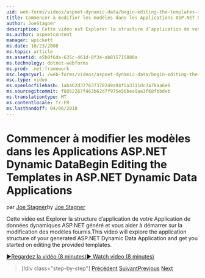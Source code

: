 ```yaml
---
uid: web-forms/videos/aspnet-dynamic-data/begin-editing-the-templates-in-aspnet-dynamic-data-applications
title: Commencer à modifier les modèles dans les Applications ASP.NET Dynamic Data | Documents Microsoft
author: JoeStagner
description: Cette vidéo est Explorer la structure d’application de votre Application de données dynamiques ASP.NET généré et vous aider à démarrer sur la modification des modèles fournis.
ms.author: aspnetcontent
manager: wpickett
ms.date: 10/23/2008
ms.topic: article
ms.assetid: e5b0f6da-635c-461d-8f34-ab815715888a
ms.technology: dotnet-webforms
ms.prod: .net-framework
msc.legacyurl: /web-forms/videos/aspnet-dynamic-data/begin-editing-the-templates-in-aspnet-dynamic-data-applications
msc.type: video
ms.openlocfilehash: 1abab2d377637378249a94f5a3311dc3a78aa6e0
ms.sourcegitcommit: f8852267f463b62d7f975e56bea9aa3f68fbbdeb
ms.translationtype: MT
ms.contentlocale: fr-FR
ms.lasthandoff: 04/06/2018
---
```

<a name="begin-editing-the-templates-in-aspnet-dynamic-data-applications"></a><span data-ttu-id="fc284-103">Commencer à modifier les modèles dans les Applications ASP.NET Dynamic Data</span><span class="sxs-lookup"><span data-stu-id="fc284-103">Begin Editing the Templates in ASP.NET Dynamic Data Applications</span></span>
====================
<span data-ttu-id="fc284-104">par [Joe Stagner](https://github.com/JoeStagner)</span><span class="sxs-lookup"><span data-stu-id="fc284-104">by [Joe Stagner](https://github.com/JoeStagner)</span></span>

<span data-ttu-id="fc284-105">Cette vidéo est Explorer la structure d’application de votre Application de données dynamiques ASP.NET généré et vous aider à démarrer sur la modification des modèles fournis.</span><span class="sxs-lookup"><span data-stu-id="fc284-105">This video will explore the application structure of your generated ASP.NET Dynamic Data Application and get you started on editing the provided templates.</span></span>

[<span data-ttu-id="fc284-106">&#9654;Regardez la vidéo (8 minutes)</span><span class="sxs-lookup"><span data-stu-id="fc284-106">&#9654; Watch video (8 minutes)</span></span>](https://channel9.msdn.com/Blogs/ASP-NET-Site-Videos/begin-editing-the-templates-in-aspnet-dynamic-data-applications)

> [!div class="step-by-step"]
> <span data-ttu-id="fc284-107">[Précédent](getting-started-with-dynamic-data.md)
> [Suivant](begin-modifying-dynamic-data-applications-with-url-routing.md)</span><span class="sxs-lookup"><span data-stu-id="fc284-107">[Previous](getting-started-with-dynamic-data.md)
[Next](begin-modifying-dynamic-data-applications-with-url-routing.md)</span></span>
